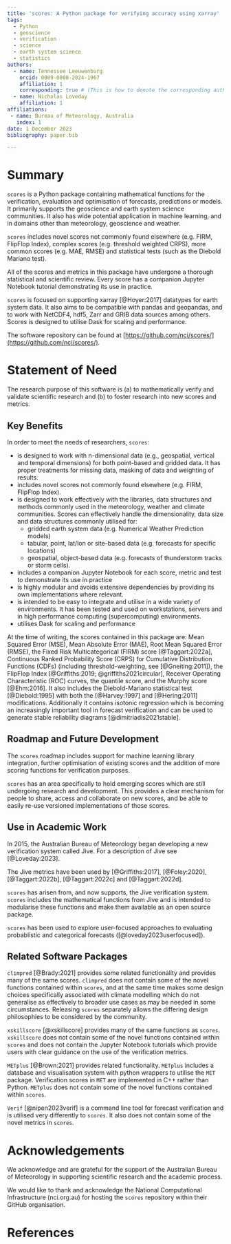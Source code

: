 ```yaml
---
title: 'scores: A Python package for verifying accuracy using xarray'
tags:
  - Python
  - geoscience
  - verification
  - science
  - earth system science
  - statistics
authors:
  - name: Tennessee Leeuwenburg
    orcid: 0009-0008-2024-1967
    affiliation: 1 
    corresponding: true # (This is how to denote the corresponding author)    
  - name: Nicholas Loveday
    affiliation: 1
affiliations:
 - name: Bureau of Meteorology, Australia
   index: 1
date: 1 December 2023
bibliography: paper.bib 

---
```


# Summary

`scores` is a Python package containing mathematical functions for the verification, evaluation and optimisation of forecasts, predictions or models. It primarily supports the geoscience and earth system science communities. It also has wide potential application in machine learning, and in domains other than meteorology, geoscience and weather. 

`scores` includes novel scores not commonly found elsewhere (e.g. FIRM, FlipFlop Index), complex scores (e.g. threshold weighted CRPS), more common scores (e.g. MAE, RMSE) and statistical tests (such as the Diebold Mariano test). 

All of the scores and metrics in this package have undergone a thorough statistical and scientific review. Every score has a companion Jupyter Notebook tutorial demonstrating its use in practice.

`scores` is focused on supporting xarray [@Hoyer:2017] datatypes for earth system data. It also aims to be compatible with pandas and geopandas, and to work with NetCDF4, hdf5, Zarr and GRIB data sources among others. Scores is designed to utilise Dask for scaling and performance.

The software repository can be found at [https://github.com/nci/scores/](https://github.com/nci/scores/).

# Statement of Need

The research purpose of this software is (a) to mathematically verify and validate scientific research and (b) to foster research into new scores and metrics.

## Key Benefits

In order to meet the needs of researchers, `scores`:
- is designed to work with n-dimensional data (e.g., geospatial, vertical and temporal dimensions) for both point-based and gridded data. It has proper treatments for missing data, masking of data and weighting of results.
- includes novel scores not commonly found elsewhere (e.g. FIRM, FlipFlop Index).
- is designed to work effectively with the libraries, data structures and methods commonly used in the meteorology, weather and climate communities. Scores can effectively handle the dimensionality, data size and data structures commonly utilised for: 
  - gridded earth system data (e.g. Numerical Weather Prediction models) 
  - tabular, point, lat/lon or site-based data (e.g. forecasts for specific locations)
  - geospatial, object-based data (e.g. forecasts of thunderstorm tracks or storm cells). 
- includes a companion Jupyter Notebook for each score, metric and test to demonstrate its use in practice
- is highly modular and avoids extensive dependencies by providing its own implementations where relevant.
- is intended to be easy to integrate and utilise in a wide variety of environments. It has been tested and used on workstations, servers and in high performance computing (supercomputing) environments. 
- utilises Dask for scaling and performance

At the time of writing, the scores contained in this package are: Mean Squared Error (MSE), Mean Absolute Error (MAE), Root Mean Squared Error (RMSE), the Fixed Risk Multicategorical (FIRM) score [@Taggart:2022a], Continuous Ranked Probability Score (CRPS) for Cumulative Distribution Functions (CDFs) (including threshold-weighting, see [@Gneiting:2011]), the FlipFlop Index [@Griffiths:2019; @griffiths2021circular], Receiver Operating Characteristic (ROC) curves, the quantile score, and the Murphy score [@Ehm:2016]. It also includes the Diebold-Mariano statistical test [@Diebold:1995] with both the [@Harvey:1997] and [@Hering:2011] modifications. Additionally it contains isotonic regression which is becoming an increasingly important tool in forecast verification and can be used to generate stable reliability diagrams [@dimitriadis2021stable].

## Roadmap and Future Development

The `scores` roadmap includes support for machine learning library integration, further optimisation of existing scores and the addition of more scoring functions for verification purposes.

`scores` has an area specifically to hold emerging scores which are still undergoing research and development. This provides a clear mechanism for people to share, access and collaborate on new scores, and be able to easily re-use versioned implementations of those scores. 

## Use in Academic Work

In 2015, the Australian Bureau of Meteorology began developing a new verification system called Jive. For a description of Jive see [@Loveday:2023].

The Jive metrics have been used by [@Griffiths:2017], [@Foley:2020], [@Taggart:2022b], [@Taggart:2022c] and [@Taggart:2022d].

`scores` has arisen from, and now supports, the Jive verification system. `scores` includes the mathematical functions from Jive and is intended to modularise these functions and make them available as an open source package. 

`scores` has been used to explore user-focused approaches to evaluating probablistic and categorical forecasts ([@loveday2023userfocused]).

## Related Software Packages

`climpred` [@Brady:2021] provides some related functionality and provides many of the same scores. `climpred` does not contain some of the novel functions contained within `scores`, and at the same time makes some design choices specifically associated with climate modelling which do not generalise as effectively to broader use cases as may be needed in some circumstances. Releasing `scores` separately allows the differing design philosophies to be considered by the community.

`xskillscore` [@xskillscore] provides many of the same functions as `scores`. `xskillscore` does not contain some of the novel functions contained within `scores` and does not contain the Jupyter Notebook tutorials which provide users with clear guidance on the use of the verification metrics. 

`METplus` [@Brown:2021] provides related functionality. `METplus` includes a database and visualisation system with python wrappers to utilise the `MET` package. Verification scores in `MET` are implemented in C++ rather than Python.  `METplus` does not contain some of the novel functions contained within `scores`.

`Verif` [@nipen2023verif] is a command line tool for forecast verification and is utilised very differently to `scores`. It also does not contain some of the novel metrics in `scores`.

# Acknowledgements

We acknowledge and are grateful for the support of the Australian Bureau of Meteorology in supporting scientific research and the academic process.

We would like to thank and acknowledge the National Computational Infrastructure (nci.org.au) for hosting the `scores` repository within their GitHub organisation.

# References

